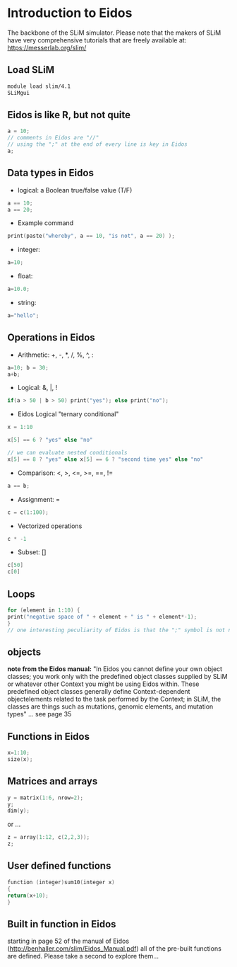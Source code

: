 # Introduction to Eidos

The backbone of the SLiM simulator. Please note that the makers of SLiM have very comprehensive tutorials that are freely available at: https://messerlab.org/slim/

## Load SLiM
```bash
module load slim/4.1 
SLiMgui
```

## Eidos is like R, but not quite

```c
a = 10;
// comments in Eidos are "//"
// using the ";" at the end of every line is key in Eidos
a;
```

## Data types in Eidos

* logical: a Boolean true/false value (T/F)
```c
a == 10;
a == 20;
```
* Example command
```c
print(paste("whereby", a == 10, "is not", a == 20) );
```
* integer: 
```c
a=10;
```
* float: 
```c
a=10.0;
```
* string:
```c
a="hello";
```

## Operations in Eidos

* Arithmetic: +, -, *, /, %, ^, :
```c
a=10; b = 30;
a+b;
```
* Logical: &, |, !
```c
if(a > 50 | b > 50) print("yes"); else print("no");
```
* Eidos Logical "ternary conditional"
```c
x = 1:10

x[5] == 6 ? "yes" else "no"

// we can evaluate nested conditionals
x[5] == 8 ? "yes" else x[5] == 6 ? "second time yes" else "no"
```
* Comparison: <, >, <=, >=, ==, !=
```c
a == b;
```
* Assignment: =
```c
c = c(1:100);
```
* Vectorized operations
```c
c * -1
```
* Subset: []
```c
c[50]
c[0]
```

## Loops

```c++
for (element in 1:10) {
print("negative space of " + element + " is " + element*-1);
}
// one interesting peculiarity of Eidos is that the ";" symbol is not needed when closing loops or curly brackets in general, just at the end of the line of actual commands
```

## objects
**note from the Eidos manual:** "In Eidos you cannot define your own object classes; you work only with the predefined object classes supplied by SLiM or whatever other Context you might be using Eidos within. These predefined object classes generally define Context-dependent objectelements related to the task performed by the Context; in SLiM, the classes are things such as mutations, genomic elements, and mutation types" ... see page 35

## Functions in Eidos

```c
x=1:10;
size(x);
```

## Matrices and arrays

```c
y = matrix(1:6, nrow=2);
y;
dim(y);
```
or ...
```c
z = array(1:12, c(2,2,3));
z;
```

## User defined functions

```c
function (integer)sum10(integer x)
{
return(x+10);
}
```

## Built in function in Eidos
starting in page 52 of the manual of Eidos (http://benhaller.com/slim/Eidos_Manual.pdf) all of the pre-built functions are defined. Please take a second to explore them... 
